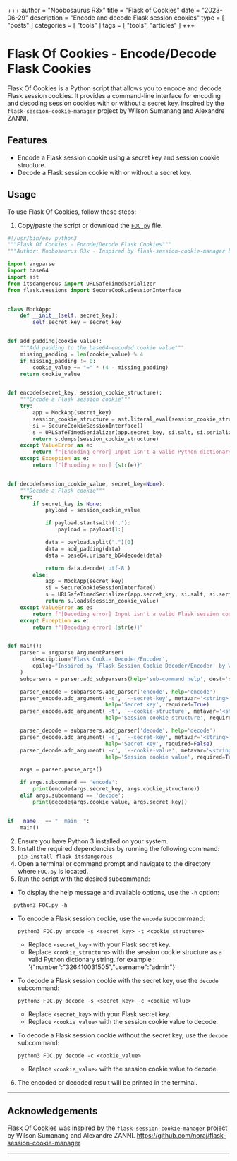 +++
author = "Noobosaurus R3x"
title = "Flask of Cookies"
date = "2023-06-29"
description = "Encode and decode Flask session cookies"
type = [
    "posts"
]
categories = [
    "tools"
]
tags = [
    "tools",
    "articles"
]
+++

# Flask Of Cookies - Encode/Decode Flask Cookies

Flask Of Cookies is a Python script that allows you to encode and decode Flask session cookies. It provides a command-line interface for encoding and decoding session cookies with or without a secret key.
inspired by the `flask-session-cookie-manager` project by Wilson Sumanang and Alexandre ZANNI. 

## Features

- Encode a Flask session cookie using a secret key and session cookie structure.
- Decode a Flask session cookie with or without a secret key.

## Usage

To use Flask Of Cookies, follow these steps:

1. Copy/paste the script or download the [`FOC.py`](../../static/files/FOC.py) file.
```python
#!/usr/bin/env python3
"""Flask Of Cookies - Encode/Decode Flask Cookies"""
"""Author: Noobosaurus R3x - Inspired by flask-session-cookie-manager by Wilson Sumanang, Alexandre ZANNI"""

import argparse
import base64
import ast
from itsdangerous import URLSafeTimedSerializer
from flask.sessions import SecureCookieSessionInterface


class MockApp:
    def __init__(self, secret_key):
        self.secret_key = secret_key


def add_padding(cookie_value):
    """Add padding to the base64-encoded cookie value"""
    missing_padding = len(cookie_value) % 4
    if missing_padding != 0:
        cookie_value += "=" * (4 - missing_padding)
    return cookie_value


def encode(secret_key, session_cookie_structure):
    """Encode a Flask session cookie"""
    try:
        app = MockApp(secret_key)
        session_cookie_structure = ast.literal_eval(session_cookie_structure)
        si = SecureCookieSessionInterface()
        s = URLSafeTimedSerializer(app.secret_key, si.salt, si.serializer)
        return s.dumps(session_cookie_structure)
    except ValueError as e:
        return f"[Encoding error] Input isn't a valid Python dictionary: {str(e)}"
    except Exception as e:
        return f"[Encoding error] {str(e)}"


def decode(session_cookie_value, secret_key=None):
    """Decode a Flask cookie"""
    try:
        if secret_key is None:
            payload = session_cookie_value

            if payload.startswith('.'):
                payload = payload[1:]

            data = payload.split(".")[0]
            data = add_padding(data)
            data = base64.urlsafe_b64decode(data)

            return data.decode('utf-8')
        else:
            app = MockApp(secret_key)
            si = SecureCookieSessionInterface()
            s = URLSafeTimedSerializer(app.secret_key, si.salt, si.serializer)
            return s.loads(session_cookie_value)
    except ValueError as e:
        return f"[Decoding error] Input isn't a valid Flask session cookie: {str(e)}"
    except Exception as e:
        return f"[Decoding error] {str(e)}"


def main():
    parser = argparse.ArgumentParser(
        description='Flask Cookie Decoder/Encoder',
        epilog="Inspired by 'Flask Session Cookie Decoder/Encoder' by Wilson Sumanang, Alexandre ZANNI"
    )
    subparsers = parser.add_subparsers(help='sub-command help', dest='subcommand')

    parser_encode = subparsers.add_parser('encode', help='encode')
    parser_encode.add_argument('-s', '--secret-key', metavar='<string>',
                               help='Secret key', required=True)
    parser_encode.add_argument('-t', '--cookie-structure', metavar='<string>',
                               help='Session cookie structure', required=True)

    parser_decode = subparsers.add_parser('decode', help='decode')
    parser_decode.add_argument('-s', '--secret-key', metavar='<string>',
                               help='Secret key', required=False)
    parser_decode.add_argument('-c', '--cookie-value', metavar='<string>',
                               help='Session cookie value', required=True)

    args = parser.parse_args()

    if args.subcommand == 'encode':
        print(encode(args.secret_key, args.cookie_structure))
    elif args.subcommand == 'decode':
        print(decode(args.cookie_value, args.secret_key))


if __name__ == "__main__":
    main()
```

2. Ensure you have Python 3 installed on your system.
3. Install the required dependencies by running the following command:
`pip install flask itsdangerous`
4. Open a terminal or command prompt and navigate to the directory where `FOC.py` is located.
5. Run the script with the desired subcommand:

- To display the help message and available options, use the `-h` option:
```
  python3 FOC.py -h
```

- To encode a Flask session cookie, use the `encode` subcommand:
  ```
  python3 FOC.py encode -s <secret_key> -t <cookie_structure>
  ```
  - Replace `<secret_key>` with your Flask secret key.
  - Replace `<cookie_structure>` with the session cookie structure as a valid Python dictionary string. for example : '{"number":"326410031505","username":"admin"}'


- To decode a Flask session cookie with the secret key, use the `decode` subcommand:
  ```
  python3 FOC.py decode -s <secret_key> -c <cookie_value>
  ```
  - Replace `<secret_key>` with your Flask secret key.
  - Replace `<cookie_value>` with the session cookie value to decode.

- To decode a Flask session cookie without the secret key, use the `decode` subcommand:
  ```
  python3 FOC.py decode -c <cookie_value>
  ```
  - Replace `<cookie_value>` with the session cookie value to decode.

6. The encoded or decoded result will be printed in the terminal.
---
## Acknowledgements

Flask Of Cookies was inspired by the `flask-session-cookie-manager` project by Wilson Sumanang and Alexandre ZANNI.
https://github.com/noraj/flask-session-cookie-manager


---